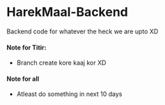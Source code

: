 # HarekMaal-Backend
Backend code for whatever the heck we are upto XD



#### Note for Titir:
* Branch create kore kaaj kor XD

#### Note for all
* Atleast do something in next 10 days
